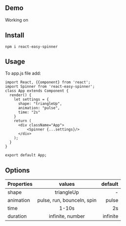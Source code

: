 ## Demo
Working on

## Install
```
npm i react-easy-spinner
```
## Usage
To app.js file add:

```
import React, {Component} from 'react';
import Spinner from 'react-easy-spinner';
class App extends Component {
  render() {
    let settings = {
      shape: "triangleUp",
      animation: "pulse",
      time: "2s"
    }
    return (
      <div className="App">
          <Spinner {...settings}/>
      </div>
    );
  }
}

export default App;
```
## Options

| Properties| values       | default |
|----------|:-------------:|------:|
| shape |  triangleUp | - |
| animation |    pulse, run, bounceIn, spin   |   pulse |
| time | 1-10s |    2s |
| duration | infinite, number |    infinite |